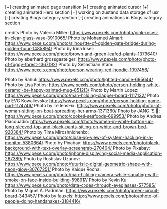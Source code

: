 [+] creating animated page transition
[+] creating animated cursor
[+] creating animated Hero section
[+] working on zustand data storage of usr
[-] creating Blogs category section
[-] creating animations in Blogs category section

credits
Photo by Valeriia Miller: https://www.pexels.com/photo/pink-roses-in-clear-glass-vase-3910065/
Photo by Mohamed Almari: https://www.pexels.com/photo/silhouette-of-golden-gate-bridge-during-golden-hour-1485894/
Photo by Irina Iriser: https://www.pexels.com/photo/brown-and-green-leafed-plants-1379640/
Photo by eberhard grossgasteiger: https://www.pexels.com/photo/photo-of-foggy-forest-1367192/
Photo by Sebastiaan Stam: https://www.pexels.com/photo/person-wearing-red-hoodie-1097456/

Photo by Rahul: https://www.pexels.com/photo/lighted-candle-695644/
Photo by Lisa Fotios: https://www.pexels.com/photo/person-holding-white-ceramci-be-happy-painted-mug-851213/
Photo by Martin Lopez: https://www.pexels.com/photo/man-holding-clapper-board-1117132/
Photo by EVG Kowalievska: https://www.pexels.com/photo/person-holding-game-pad-1174746/
Photo by Te lensFix: https://www.pexels.com/photo/photo-of-woman-sitting-on-boat-spreading-her-arms-1371360/
Photo by JANG ‘S 🍂: https://www.pexels.com/photo/cooked-seafoods-699953/
Photo by Andrea Piacquadio: https://www.pexels.com/photo/women-in-white-button-up-long-sleeved-top-and-black-pants-sitting-on-white-and-brown-bed-920384/
Photo by Tima Miroshnichenko: https://www.pexels.com/photo/close-up-view-of-system-hacking-in-a-monitor-5380664/
Photo by Pixabay: https://www.pexels.com/photo/black-background-with-text-overlay-screengrab-270404/
Photo by Pixabay: https://www.pexels.com/photo/iphone-displaying-social-media-application-267389/
Photo by Rostislav Uzunov: https://www.pexels.com/photo/futuristic-digital-geometric-shape-with-neon-glow-30767251/
Photo by Kaique Rocha: https://www.pexels.com/photo/man-holding-camera-while-squating-with-smoke-on-face-inside-building-598917/
Photo by Kevin Ku: https://www.pexels.com/photo/data-codes-through-eyeglasses-577585/
Photo by Miguel Á. Padriñán: https://www.pexels.com/photo/green-circuit-board-343457/
Photo by fauxels: https://www.pexels.com/photo/photo-of-people-doing-handshakes-3184416/
